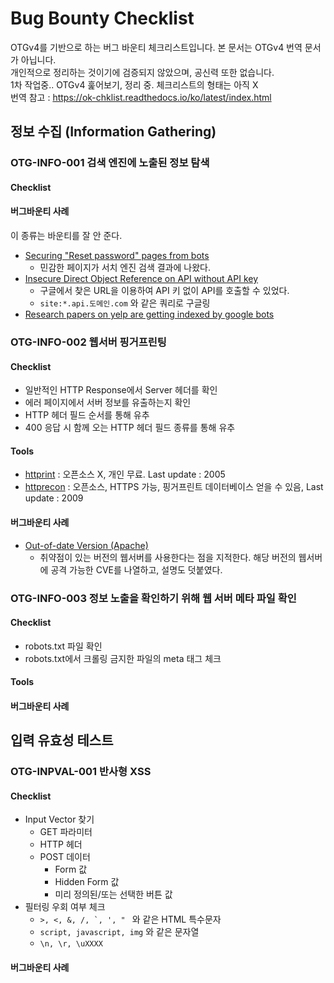 # Bug Bounty Checklist

OTGv4를 기반으로 하는 버그 바운티 체크리스트입니다. 본 문서는 OTGv4 번역 문서가 아닙니다.<br>
개인적으로 정리하는 것이기에 검증되지 않았으며, 공신력 또한 없습니다. <br>
1차 작업중.. OTGv4 훑어보기, 정리 중. 체크리스트의 형태는 아직 X <br>
번역 참고 : https://ok-chklist.readthedocs.io/ko/latest/index.html

## 정보 수집 (Information Gathering)

### OTG-INFO-001 검색 엔진에 노출된 정보 탐색

#### Checklist


#### 버그바운티 사례 
이 종류는 바운티를 잘 안 준다. 

* [Securing "Reset password" pages from bots](https://hackerone.com/reports/43807)
    * 민감한 페이지가 서치 엔진 검색 결과에 나왔다. 
* [Insecure Direct Object Reference on API without API key](https://hackerone.com/reports/284963)
    * 구글에서 찾은 URL을 이용하여 API 키 없이 API를 호출할 수 있었다.
    * `site:*.api.도메인.com` 와 같은 쿼리로 구글링
* [Research papers on yelp are getting indexed by google bots](https://hackerone.com/reports/207435) 

### OTG-INFO-002 웹서버 핑거프린팅

#### Checklist
* 일반적인 HTTP Response에서 Server 헤더를 확인
* 에러 페이지에서 서버 정보를 유출하는지 확인
* HTTP 헤더 필드 순서를 통해 유추
* 400 응답 시 함께 오는 HTTP 헤더 필드 종류를 통해 유추

#### Tools
* [httprint](https://net-square.com/httprint.html) : 오픈소스 X, 개인 무료. Last update : 2005
* [httprecon](https://www.computec.ch/projekte/httprecon/) : 오픈소스, HTTPS 가능, 핑거프린트 데이터베이스 얻을 수 있음, Last update : 2009

#### 버그바운티 사례
* [Out-of-date Version (Apache)](https://hackerone.com/reports/184877)
    * 취약점이 있는 버전의 웹서버를 사용한다는 점을 지적한다. 해당 버전의 웹서버에 공격 가능한 CVE를 나열하고, 설명도 덧붙였다. 

### OTG-INFO-003 정보 노출을 확인하기 위해 웹 서버 메타 파일 확인 

#### Checklist
* robots.txt 파일 확인
* robots.txt에서 크롤링 금지한 파일의 meta 태그 체크

#### Tools

#### 버그바운티 사례




## 입력 유효성 테스트

### OTG-INPVAL-001 반사형 XSS

#### Checklist
* Input Vector 찾기
    * GET 파라미터
    * HTTP 헤더
    * POST 데이터
        * Form 값
        * Hidden Form 값
        * 미리 정의된/또는 선택한 버튼 값
* 필터링 우회 여부 체크
    * ```>, <, &, /, `, ', " ``` 와 같은 HTML 특수문자
    * ```script, javascript, img``` 와 같은 문자열
    * ```\n, \r, \uXXXX ``` 

#### 버그바운티 사례